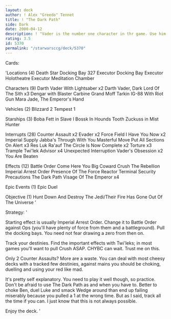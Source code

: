 ```yaml
---
layout: deck
author: ! Alex "Greedo" Tennet
title: ! "The Dark Path"
side: Dark
date: 2000-04-12
description: ! "Vader is the number one character in thr game. Use him with high destinies, extra support and a bunch of tech to take out the opponent.Wins when it shouldn't."
rating: 3.5
id: 5370
permalink: "/starwarsccg/deck/5370"
---
```

Cards: 

'Locations (4)
Death Star Docking Bay 327
Executor Docking Bay
Executor Holotheatre
Executor Meditation Chamber

Characters (9)
Darth Vader With Lightsaber  x2
Darth Vader, Dark Lord Of The Sith  x3
Dengar with Blaster Carbine
Grand Moff Tarkin
IG-88 With Riot Gun
Mara Jade, The Emperor's Hand

Vehicles (2)
Blizzard 2
Tempest 1

Starships (3)
Boba Fett in Slave I
Bossk In Hounds Tooth
Zuckuss in Mist Hunter

Interrupts (28)
Counter Assault  x2
Evader	x2
Force Field
I Have You Now	x2
Imperial Supply
Jabba's Through With You
Masterful Move
Put All Sections On Alert  x3
Res Luk Ra'auf
The Circle Is Now Complete  x2
Torture  x3
Trample
Twi'lek Advisor  x4
Unexpected Interruption
Vader's Obsession  x2
You Are Beaten

Effects (12)
Battle Order
Come Here You Big Coward
Crush The Rebellion
Imperial Arrest Order
Presence Of The Force
Reactor Terminal
Security Precautions
The Dark Path
Visage Of The Emperor  x4

Epic Events (1)
Epic Duel

Objective (1)
Hunt Down And Destroy The Jedi/Their Fire Has Gone Out Of The Universe
'

Strategy: '

Starting effect is usually Imperial Arrest Order. Change it to Battle Order against Ops (you'll have plenty of force from them and a battleground). Pull the docking bays. You need not fear drawing a zero from then on.

Track your destinies. Find the important effects with Twi'leks; in most games you'll want to pull Crush ASAP. CHYBC can wait. Trust me on this.

Only 2 Counter Assaults? More are a waste. You can deal with most cheesy decks with a tracked few destinies, against mains you should be choking, duelling and using your red like mad.

It's pretty self explanatory. You need to play it well though, so practice. Don't be afraid to use The Dark Path as and when you have to. Better to choke Ben, duel Luke and smack Wedge around than end up failing miserably because you pulled a 1 at the wrong time. But as I said, track all the time if you can. I just know that this is not always possible.

Enjoy the deck. '
